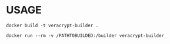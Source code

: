 # USAGE
``` docker build -t veracrypt-builder . ```

``` docker run --rm -v /PATHTOBUILDED:/builder veracrypt-builder ```
